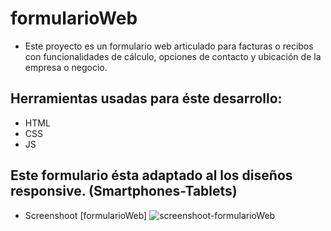 # formularioWeb

* Este proyecto es un formulario web articulado para facturas o recibos con funcionalidades de cálculo, opciones de contacto y ubicación de la empresa o negocio.

## Herramientas usadas para éste desarrollo:

- HTML
- CSS
- JS

## Este formulario ésta adaptado al los diseños responsive. (Smartphones-Tablets)

* Screenshoot [formularioWeb]
![screenshoot-formularioWeb](https://user-images.githubusercontent.com/93176365/232712634-e7b3bf45-9458-4740-9653-ea036dca2dd5.png)
